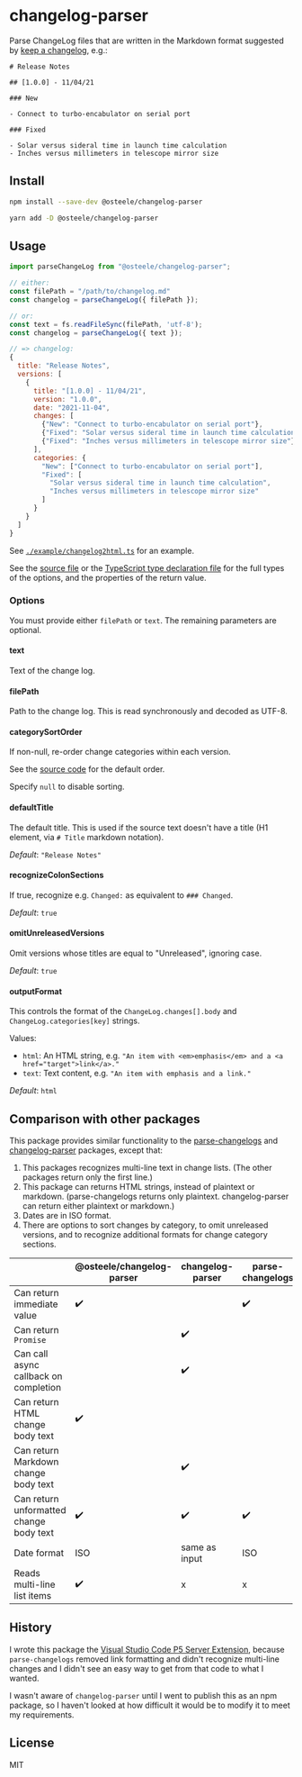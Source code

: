 # changelog-parser

Parse ChangeLog files that are written in the Markdown format suggested by [keep
a changelog](https://keepachangelog.com), e.g.:

```text
# Release Notes

## [1.0.0] - 11/04/21

### New

- Connect to turbo-encabulator on serial port

### Fixed

- Solar versus sideral time in launch time calculation
- Inches versus millimeters in telescope mirror size
```

## Install

```sh
npm install --save-dev @osteele/changelog-parser
```

```sh
yarn add -D @osteele/changelog-parser
```

## Usage

```js
import parseChangeLog from "@osteele/changelog-parser";

// either:
const filePath = "/path/to/changelog.md"
const changelog = parseChangeLog({ filePath });

// or:
const text = fs.readFileSync(filePath, 'utf-8');
const changelog = parseChangeLog({ text });

// => changelog:
{
  title: "Release Notes",
  versions: [
    {
      title: "[1.0.0] - 11/04/21",
      version: "1.0.0",
      date: "2021-11-04",
      changes: [
        {"New": "Connect to turbo-encabulator on serial port"},
        {"Fixed": "Solar versus sideral time in launch time calculation"},
        {"Fixed": "Inches versus millimeters in telescope mirror size"},
      ],
      categories: {
        "New": ["Connect to turbo-encabulator on serial port"],
        "Fixed": [
          "Solar versus sideral time in launch time calculation",
          "Inches versus millimeters in telescope mirror size"
        ]
      }
    }
  ]
}
```

See
[`./example/changelog2html.ts`](https://github.com/osteele/changelog-parser/blob/main/example/changelog2html.ts)
for an example.

See the [source
file](https://github.com/osteele/changelog-parser/blob/main/src/index.ts#L6) or
the [TypeScript type declaration
file](https://unpkg.com/@osteele/changelog-parser@latest/dist/index.d.ts) for
the full types of the options, and the properties of the return value.

### Options

You must provide either `filePath` or `text`. The remaining parameters are
optional.

#### text

Text of the change log.

#### filePath

Path to the change log. This is read synchronously and decoded as UTF-8.

#### categorySortOrder

If non-null, re-order change categories within each version.

See the
[source code](https://github.com/osteele/changelog-parser/blob/main/src/index.ts#L53)
for the default order.

Specify `null` to disable sorting.

#### defaultTitle

The default title. This is used if the source text doesn't have a title (H1
element, via `# Title` markdown notation).

_Default_: `"Release Notes"`

#### recognizeColonSections

If true, recognize e.g. `Changed:` as equivalent to `### Changed`.

_Default_: `true`

#### omitUnreleasedVersions

Omit versions whose titles are equal to "Unreleased", ignoring case.

_Default_: `true`

#### outputFormat

This controls the format of the `ChangeLog.changes[].body` and
`ChangeLog.categories[key]` strings.

Values:

- `html`: An HTML string, e.g. `"An item with <em>emphasis</em> and a <a
  href="target">link</a>."`
- `text`: Text content, e.g. `"An item with emphasis and a link."`

_Default_: `html`

## Comparison with other packages

This package provides similar functionality to the
[parse-changelogs](https://github.com/SamyPesse/parse-changelog) and
[changelog-parser](https://www.npmjs.com/package/changelog-parser) packages,
except that:

1. This packages recognizes multi-line text in change lists. (The other packages
   return only the first line.)
2. This package can returns HTML strings, instead of plaintext or markdown.
   (parse-changelogs returns only plaintext. changelog-parser can return either
   plaintext or markdown.)
3. Dates are in ISO format.
4. There are options to sort changes by category, to omit unreleased versions,
   and to recognize additional formats for change category sections.

|                                         | @osteele/changelog-parser | changelog-parser | parse-changelogs |
| --------------------------------------- | ------------------------- | ---------------- | ---------------- |
| Can return immediate value              | ✔️                         |                  | ✔️                |
| Can return `Promise`                    |                           | ✔️                |                  |
| Can call async callback on completion   |                           | ✔️                |                  |
| Can return HTML  change body text       | ✔️                         |                  |                  |
| Can return Markdown  change body text   |                           | ✔️                |                  |
| Can return unformatted change body text | ✔️                         | ✔️                | ✔️                |
| Date format                             | ISO                       | same as input    | ISO              |
| Reads multi-line list items             | ✔️                         | x                | x                |

## History

I wrote this package the [Visual Studio Code P5 Server
Extension](https://github.com/osteele/vscode-p5server), because
`parse-changelogs` removed link formatting and didn't recognize multi-line
changes and I didn't see an easy way to get from that code to what I wanted.

I wasn't aware of `changelog-parser` until I went to publish this as an npm
package, so I haven't looked at how difficult it would be to modify it to meet
my requirements.

## License

MIT
